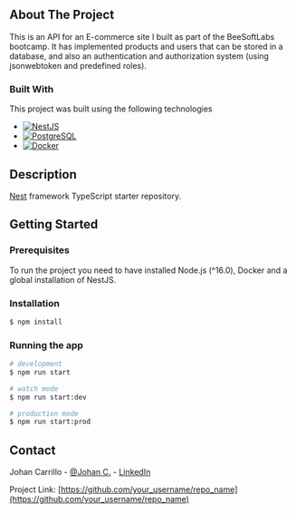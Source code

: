 <!-- ABOUT THE PROJECT -->
## About The Project
This is an API for an E-commerce site I built as part of the BeeSoftLabs bootcamp. It has implemented products and users that can be stored in a database, and also an authentication and authorization system (using jsonwebtoken and predefined roles).

### Built With
This project was built using the following technologies
* [![NestJS][Nest.js]][NestJS-url]
* [![PostgreSQL][PostgreSQL]][PostgreSQL-url]
* [![Docker][Docker]][Docker-url]

## Description

[Nest](https://github.com/nestjs/nest) framework TypeScript starter repository.

## Getting Started

### Prerequisites
To run the project you need to have installed Node.js (^16.0), Docker and a global installation of NestJS.

### Installation

```bash
$ npm install
```

### Running the app

```bash
# development
$ npm run start

# watch mode
$ npm run start:dev

# production mode
$ npm run start:prod
```


## Contact

Johan Carrillo - [@Johan C.](https://twitter.com/JohanC1907) - [LinkedIn](https://www.linkedin.com/in/johan-carrillo/)

Project Link: [https://github.com/your_username/repo_name](https://github.com/your_username/repo_name)

[NestJS-url]: https://nestjs.com/
[Nest.js]: https://cdn.svgporn.com/logos/nestjs.svg
[PostgreSQL]: https://www.postgresql.org/media/img/about/press/elephant.png
[PostgreSQL-url]: https://www.postgresql.org/
[Docker]: https://www.docker.com/wp-content/uploads/2022/03/Moby-logo.png
[Docker-url]: https://www.docker.com/
